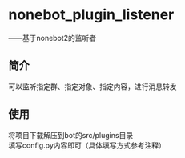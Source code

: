 # nonebot_plugin_listener

——基于nonebot2的监听者

## 简介

可以监听指定群、指定对象、指定内容，进行消息转发

## 使用
将项目下载解压到bot的src/plugins目录  
填写config.py内容即可（具体填写方式参考注释）  

